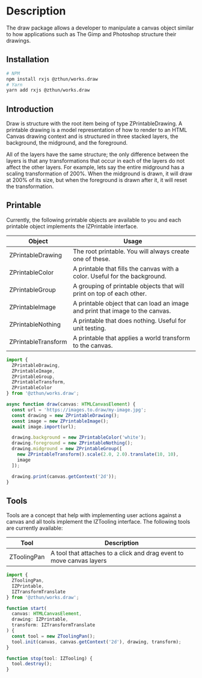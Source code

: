 # Description

The draw package allows a developer to manipulate a canvas object similar to how applications such as The Gimp and Photoshop structure their drawings.

## Installation

```sh
# NPM
npm install rxjs @zthun/works.draw
# Yarn
yarn add rxjs @zthun/works.draw
```

## Introduction

Draw is structure with the root item being of type ZPrintableDrawing. A printable drawing is a model representation of how to render to an HTML Canvas drawing context and is structured in three stacked layers, the background, the midground, and the foreground.

All of the layers have the same structure; the only difference between the layers is that any transformations that occur in each of the layers do not affect the other layers. For example, lets say the entire midground has a scaling transformation of 200%. When the midground is drawn, it will draw at 200% of its size, but when the foreground is drawn after it, it will reset the transformation.

## Printable

Currently, the following printable objects are available to you and each printable object implements the IZPrintable interface.

| Object              | Usage                                                                         |
| ------------------- | ----------------------------------------------------------------------------- |
| ZPrintableDrawing   | The root printable. You will always create one of these.                      |
| ZPrintableColor     | A printable that fills the canvas with a color. Useful for the background.    |
| ZPrintableGroup     | A grouping of printable objects that will print on top of each other.         |
| ZPrintableImage     | A printable object that can load an image and print that image to the canvas. |
| ZPrintableNothing   | A printable that does nothing. Useful for unit testing.                       |
| ZPrintableTransform | A printable that applies a world transform to the canvas.                     |

```ts
import {
  ZPrintableDrawing,
  ZPrintableImage,
  ZPrintableGroup,
  ZPrintableTransform,
  ZPrintableColor
} from '@zthun/works.draw';

async function draw(canvas: HTMLCanvasElement) {
  const url = 'https://images.to.draw/my-image.jpg';
  const drawing = new ZPrintableDrawing();
  const image = new ZPrintableImage();
  await image.import(url);

  drawing.background = new ZPrintableColor('white');
  drawing.foreground = new ZPrintableNothing();
  drawing.midground = new ZPrintableGroup([
    new ZPrintableTransform().scale(2.0, 2.0).translate(10, 10),
    image
  ]);

  drawing.print(canvas.getContext('2d'));
}
```

## Tools

Tools are a concept that help with implementing user actions against a canvas and all tools implement the IZTooling interface. The following tools are currently available:

| Tool        | Description                                                          |
| ----------- | -------------------------------------------------------------------- |
| ZToolingPan | A tool that attaches to a click and drag event to move canvas layers |

```ts
import {
  ZToolingPan,
  IZPrintable,
  IZTransformTranslate
} from '@zthun/works.draw';

function start(
  canvas: HTMLCanvasElement,
  drawing: IZPrintable,
  transform: IZTransformTranslate
) {
  const tool = new ZToolingPan();
  tool.init(canvas, canvas.getContext('2d'), drawing, transform);
}

function stop(tool: IZTooling) {
  tool.destroy();
}
```
